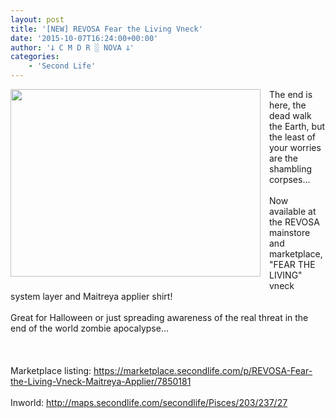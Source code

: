```yaml
---
layout: post
title: '[NEW] REVOSA Fear the Living Vneck'
date: '2015-10-07T16:24:00+00:00'
author: '𐕣 C M D R ░ NOVA 𐕣'
categories:
    - 'Second Life'
---
```


<div style="clear: both; text-align: center;">
<a href="http://2.bp.blogspot.com/-Iq97VwRg8kc/VhVGvF5g9qI/AAAAAAAAAXA/LYyEJQmyiJg/s1600/fearad.png" style="clear: left; float: left; margin-bottom: 1em; margin-right: 1em;"><img border="0" height="300" src="http://2.bp.blogspot.com/-Iq97VwRg8kc/VhVGvF5g9qI/AAAAAAAAAXA/LYyEJQmyiJg/s400/fearad.png" width="400" /></a></div>
The end is here, the dead walk the Earth, but the least of your worries are the shambling corpses...<br />
<br />
Now available at the REVOSA mainstore and marketplace, "FEAR THE LIVING" vneck system layer and Maitreya applier shirt!<br />
<br />
Great for Halloween or just spreading awareness of the real threat in the end of the world zombie apocalypse...<br />
<br />
<br />
<br />
Marketplace listing: <a href="https://marketplace.secondlife.com/p/REVOSA-Fear-the-Living-Vneck-Maitreya-Applier/7850181" target="_blank" rel="noopener">https://marketplace.secondlife.com/p/REVOSA-Fear-the-Living-Vneck-Maitreya-Applier/7850181</a><br />
<br />
Inworld: <a href="http://maps.secondlife.com/secondlife/Pisces/203/237/27" target="_blank" rel="noopener">http://maps.secondlife.com/secondlife/Pisces/203/237/27</a>